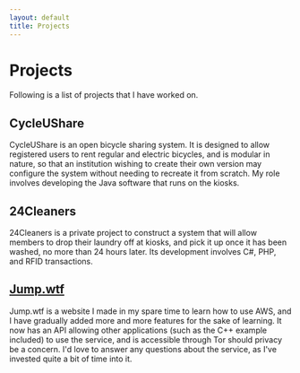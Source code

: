 ```yaml
---
layout: default
title: Projects
---
```


# Projects

Following is a list of projects that I have worked on.

## CycleUShare

CycleUShare is an open bicycle sharing system. It is designed to allow registered users to rent regular and electric bicycles, and is modular in nature, so that an institution wishing to create their own version may configure the system without needing to recreate it from scratch. My role involves developing the Java software that runs on the kiosks.

## 24Cleaners

24Cleaners is a private project to construct a system that will allow members to drop their laundry off at kiosks, and pick it up once it has been washed, no more than 24 hours later. Its development involves C#, PHP, and RFID transactions.


## [Jump.wtf](https://jump.wtf)

Jump.wtf is a website I made in my spare time to learn how to use AWS, and I have gradually added more and more features for the sake of learning. It now has an API allowing other applications (such as the C++ example included) to use the service, and is accessible through Tor should privacy be a concern. I'd love to answer any questions about the service, as I've invested quite a bit of time into it.

